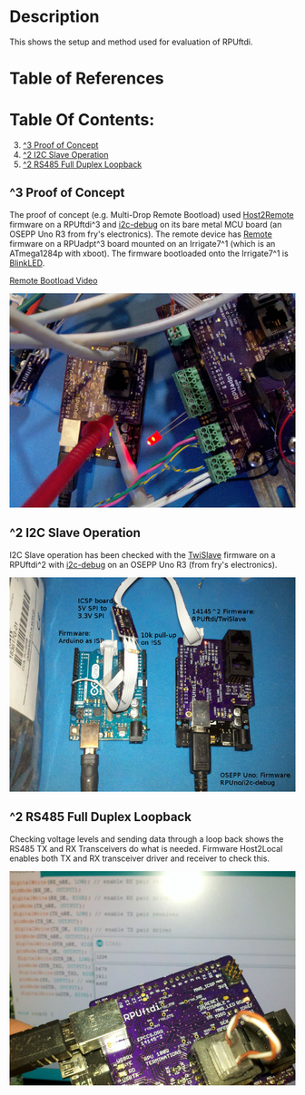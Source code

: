 # Description

This shows the setup and method used for evaluation of RPUftdi.

# Table of References


# Table Of Contents:

3. [^3 Proof of Concept](#3-proof-of-concept)
2. [^2 I2C Slave Operation](#2-i2c-slave-operation)
1. [^2 RS485 Full Duplex Loopback](#2-rs485-full-duplex-loopback)


## ^3 Proof of Concept

The proof of concept (e.g. Multi-Drop Remote Bootload) used [Host2Remote] firmware on a RPUftdi^3 and [i2c-debug] on its bare metal MCU board (an OSEPP Uno R3 from fry's electronics). The remote device has [Remote] firmware on a RPUadpt^3 board mounted on an Irrigate7^1 (which is an ATmega1284p with xboot). The firmware bootloaded onto the Irrigate7^1 is [BlinkLED].

[Remote Bootload Video](http://rpubus.org/Video/14145%5E3_RPU_RemoteBootload.mp4 "Remote Bootload Video")

![Remote Bootload](./14145^3_RemoteBootload.jpg "Remote Bootload")

[Host2Remote]: https://github.com/epccs/RPUftdi/tree/master/Host2Remote
[Remote]: https://github.com/epccs/RPUadpt/tree/master/Remote
[BlinkLED]: https://github.com/epccs/Irrigate7/tree/master/BlinkLED


## ^2 I2C Slave Operation

I2C Slave operation has been checked with the [TwiSlave] firmware on a RPUftdi^2 with [i2c-debug] on an OSEPP Uno R3 (from fry's electronics).

![I2C Check Setup](./14145^2_I2cCheckSetup.jpg "I2C Check Setup")

[TwiSlave]: https://github.com/epccs/RPUftdi/tree/master/TwiSlave
[i2c-debug]: https://github.com/epccs/RPUno/tree/master/i2c-debug


## ^2 RS485 Full Duplex Loopback

Checking voltage levels and sending data through a loop back shows the RS485 TX and RX Transceivers do what is needed. Firmware Host2Local enables both TX and RX transceiver driver and receiver to check this.

![485 Loop Back](./14145^2_485LoopBack.jpg "485 Loop Back")

